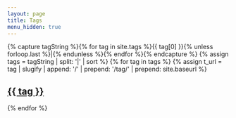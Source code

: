 ```yaml
---
layout: page
title: Tags
menu_hidden: true
---
```


{% capture tagString %}{% for tag in site.tags %}{{ tag[0] }}{% unless forloop.last %}|{% endunless %}{% endfor %}{% endcapture %}
{% assign tags = tagString | split: '|' | sort %}
{% for tag in tags %}
  {% assign t_url = tag | slugify | append: '/' | prepend: '/tag/' | prepend: site.baseurl %}
  <article class="post dib">
    <h2 class="dib ma2">
      <a class="post-link" href="{{ t_url }}">{{ tag }}</a>
    </h2>
  </article>
{% endfor %}
